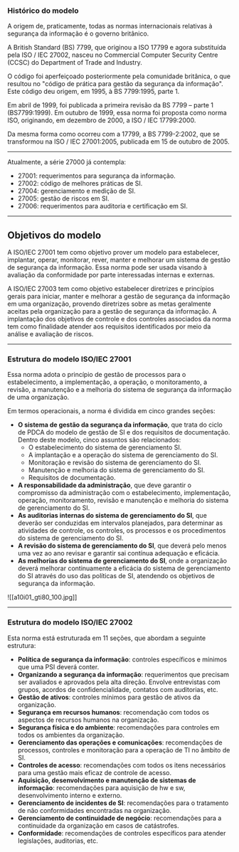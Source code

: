 ### Histórico do modelo

A origem de, praticamente, todas as normas internacionais relativas à segurança da informação é o governo britânico.

A British Standard (BS) 7799, que originou a ISO 17799 e agora substituída pela ISO / IEC 27002, nasceu no Commercial Computer Security Centre (CCSC) do Department of Trade and Industry.

O código foi aperfeiçoado posteriormente pela comunidade britânica, o que resultou no "código de prática para gestão da segurança da informação". Este código deu origem, em 1995, à BS 7799:1995, parte 1.

Em abril de 1999, foi publicada a primeira revisão da BS 7799 – parte 1 (BS7799:1999). Em outubro de 1999, essa norma foi proposta como norma ISO, originando, em dezembro de 2000, a ISO / IEC 17799:2000.

Da mesma forma como ocorreu com a 17799, a BS 7799-2:2002, que se transformou na ISO / IEC 27001:2005, publicada em 15 de outubro de 2005.

---

Atualmente, a série 27000 já contempla:

- 27001: requerimentos para segurança da informação.
- 27002: código de melhores práticas de SI.
- 27004: gerenciamento e medição de SI.
- 27005: gestão de riscos em SI.
- 27006: requerimentos para auditoria e certificação em SI.

---

## Objetivos do modelo

A ISO/IEC 27001 tem como objetivo prover um modelo para estabelecer, implantar, operar, monitorar, rever, manter e melhorar um sistema de gestão de segurança da informação. Essa norma pode ser usada visando à avaliação da conformidade por parte interessadas internas e externas.

A ISO/IEC 27003 tem como objetivo estabelecer diretrizes e princípios gerais para iniciar, manter e melhorar a gestão de segurança da informação em uma organização, provendo diretrizes sobre as metas geralmente aceitas pela organização para a gestão de segurança da informação. A implantação dos objetivos de controle e dos controles associados da norma tem como finalidade atender aos requisitos identificados por meio da análise e avaliação de riscos.

---

### Estrutura do modelo ISO/IEC 27001

Essa norma adota o princípio de gestão de processos para o estabelecimento, a implementação, a operação, o monitoramento, a revisão, a manutenção e a melhoria do sistema de segurança da informação de uma organização.

Em termos operacionais, a norma é dividida em cinco grandes seções:

- **O sistema de gestão da segurança da informação**, que trata do ciclo de PDCA do modelo de gestão de SI e dos requisitos de documentação. Dentro deste modelo, cinco assuntos são relacionados:
    - O estabelecimento do sistema de gerenciamento SI.
    - A implantação e a operação do sistema de gerenciamento do SI.
    - Monitoração e revisão do sistema de gerenciamento do SI.
    - Manutenção e melhoria do sistema de gerenciamento do SI.
    - Requisitos de documentação.
- **A responsabilidade da administração**, que deve garantir o compromisso da administração com o estabelecimento, implementação, operação, monitoramento, revisão e manutenção e melhoria do sistema de gerenciamento do SI.
- **As auditorias internas do sistema de gerenciamento do SI**, que deverão ser conduzidas em intervalos planejados, para determinar as atividades de controle, os controles, os processos e os procedimentos do sistema de gerenciamento do SI.
- **A revisão do sistema de gerenciamento do SI**, que deverá pelo menos uma vez ao ano revisar e garantir sai contínua adequação e eficácia.
- **As melhorias do sistema de gerenciamento do SI**, onde a organização deverá melhorar continuamente a eficácia do sistema de gerenciamento do SI através do uso das políticas de SI, atendendo os objetivos de segurança da informação.

![[a10i01_gti80_100.jpg]]

---

### Estrutura do modelo ISO/IEC 27002

Esta norma está estruturada em 11 seções, que abordam a seguinte estrutura:

- **Política de segurança da informação**: controles específicos e mínimos que uma PSI deverá conter.
- **Organizando a segurança da informação**: requerimentos que precisam ser avaliados e aprovados pela alta direção. Envolve entrevistas com grupos, acordos de confidencialidade, contatos com auditorias, etc.
- **Gestão de ativos**: controles mínimos para gestão de ativos da organização.
- **Segurança em recursos humanos**: recomendação com todos os aspectos de recursos humanos na organização.
- **Segurança física e do ambiente**: recomendações para controles em todos os ambientes da organização.
- **Gerenciamento das operações e comunicações**: recomendações de processos, controles e monitoração para a operação de TI no âmbito de SI.
- **Controles de acesso**: recomendações com todos os itens necessários para uma gestão mais eficaz de controle de acesso.
- **Aquisição, desenvolvimento e manutenção de sistemas de informação**: recomendações para aquisição de hw e sw, desenvolvimento interno e externo.
- **Gerenciamento de incidentes de SI**: recomendações para o tratamento de não conformidades encontradas na organização.
- **Gerenciamento de continuidade de negócio**: recomendações para a continuidade da organização em casos de catástrofes.
- **Conformidade**: recomendações de controles específicos para atender legislações, auditorias, etc.